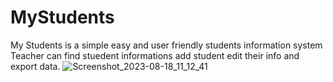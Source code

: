 # MyStudents
My Students is a simple easy and user friendly students information system 
Teacher can find stuedent informations add student edit their info  and export data.
![Screenshot_2023-08-18_11_12_41](https://github.com/SHAYKHUL/MyStudents/assets/93441521/57c3e6c4-0afd-45f2-ba17-3f5bddc76677)
